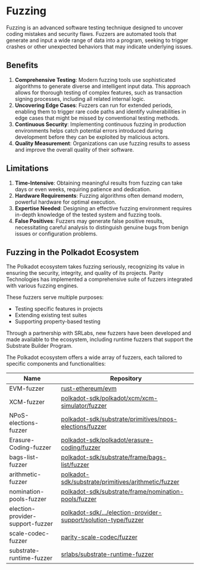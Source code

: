 # Fuzzing

Fuzzing is an advanced software testing technique designed to uncover coding mistakes and security flaws. Fuzzers are automated tools that generate and input a wide range of data into a program, seeking to trigger crashes or other unexpected behaviors that may indicate underlying issues.

## Benefits

1. **Comprehensive Testing**: Modern fuzzing tools use sophisticated algorithms to generate diverse and intelligent input data. This approach allows for thorough testing of complex features, such as transaction signing processes, including all related internal logic.
2. **Uncovering Edge Cases**: Fuzzers can run for extended periods, enabling them to trigger rare code paths and identify vulnerabilities in edge cases that might be missed by conventional testing methods.
3. **Continuous Security**: Implementing continuous fuzzing in production environments helps catch potential errors introduced during development before they can be exploited by malicious actors.
4. **Quality Measurement**: Organizations can use fuzzing results to assess and improve the overall quality of their software.

## Limitations

1. **Time-Intensive**: Obtaining meaningful results from fuzzing can take days or even weeks, requiring patience and dedication.
2. **Hardware Requirements**: Fuzzing algorithms often demand modern, powerful hardware for optimal execution.
3. **Expertise Needed**: Designing an effective fuzzing environment requires in-depth knowledge of the tested system and fuzzing tools.
4. **False Positives**: Fuzzers may generate false positive results, necessitating careful analysis to distinguish genuine bugs from benign issues or configuration problems.

## Fuzzing in the Polkadot Ecosystem

The Polkadot ecosystem takes fuzzing seriously, recognizing its value in ensuring the security, integrity, and quality of its projects. Parity Technologies has implemented a comprehensive suite of fuzzers integrated with various fuzzing engines.

These fuzzers serve multiple purposes:

- Testing specific features in projects
- Extending existing test suites
- Supporting property-based testing

Through a partnership with SRLabs, new fuzzers have been developed and made available to the ecosystem, including runtime fuzzers that support the Substrate Builder Program.

The Polkadot ecosystem offers a wide array of fuzzers, each tailored to specific components and functionalities:

| Name | Repository |
|------|------------|
| EVM-fuzzer | [rust-ethereum/evm](https://github.com/rust-ethereum/evm/tree/stable/fuzzer) |
| XCM-fuzzer | [polkadot-sdk/polkadot/xcm/xcm-simulator/fuzzer](https://github.com/paritytech/polkadot-sdk/tree/master/polkadot/xcm/xcm-simulator/fuzzer) |
| NPoS-elections-fuzzer | [polkadot-sdk/substrate/primitives/npos-elections/fuzzer](https://github.com/paritytech/polkadot-sdk/blob/master/substrate/primitives/npos-elections/fuzzer/) |
| Erasure-Coding-fuzzer | [polkadot-sdk/polkadot/erasure-coding/fuzzer](https://github.com/paritytech/polkadot-sdk/blob/master/polkadot/erasure-coding/fuzzer/) |
| bags-list-fuzzer | [polkadot-sdk/substrate/frame/bags-list/fuzzer](https://github.com/paritytech/polkadot-sdk/blob/master/substrate/frame/bags-list/fuzzer/) |
| arithmetic-fuzzer | [polkadot-sdk/substrate/primitives/arithmetic/fuzzer](https://github.com/paritytech/polkadot-sdk/blob/master/substrate/primitives/arithmetic/fuzzer/) |
| nomination-pools-fuzzer | [polkadot-sdk/substrate/frame/nomination-pools/fuzzer](https://github.com/paritytech/polkadot-sdk/blob/master/substrate/frame/nomination-pools/fuzzer/) |
| election-provider-support-fuzzer | [polkadot-sdk/.../election-provider-support/solution-type/fuzzer](https://github.com/paritytech/polkadot-sdk/blob/master/substrate/frame/election-provider-support/solution-type/fuzzer/) |
| scale-codec-fuzzer | [parity-scale-codec/fuzzer](https://github.com/paritytech/parity-scale-codec/tree/master/fuzzer) |
| substrate-runtime-fuzzer | [srlabs/substrate-runtime-fuzzer](https://github.com/srlabs/substrate-runtime-fuzzer) |
